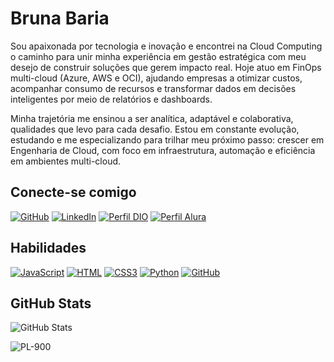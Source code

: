 # Bruna Baria
Sou apaixonada por tecnologia e inovação e encontrei na Cloud Computing o caminho para unir minha experiência em gestão estratégica com meu desejo de construir soluções que gerem impacto real. Hoje atuo em FinOps multi-cloud (Azure, AWS e OCI), ajudando empresas a otimizar custos, acompanhar consumo de recursos e transformar dados em decisões inteligentes por meio de relatórios e dashboards.

Minha trajetória me ensinou a ser analítica, adaptável e colaborativa, qualidades que levo para cada desafio. Estou em constante evolução, estudando e me especializando para trilhar meu próximo passo: crescer em Engenharia de Cloud, com foco em infraestrutura, automação e eficiência em ambientes multi-cloud.

## Conecte-se comigo
[![GitHub](https://img.shields.io/badge/GitHub-000?style=for-the-badge&logo=github&logoColor=fff)](https://https://github.com/BrunaBaria)
[![LinkedIn](https://img.shields.io/badge/LinkedIn-000?style=for-the-badge&logo=linkedin&logoColor=0E76A8)]((https://www.linkedin.com/in/bruna-baria/))
[![Perfil DIO](https://img.shields.io/badge/-Meu%20Perfil%20na%20DIO-000?style=for-the-badge)](https://web.dio.me/users/brumorimitsu/)
[![Perfil Alura](https://img.shields.io/badge/-Meu%20Perfil%20na%20alura-000?style=for-the-badge)](https://cursos.alura.com.br/user/bruna290790)


## Habilidades

[![JavaScript](https://img.shields.io/badge/javascript-000?style=for-the-badge&logo=javascript&logoColor)](https://docs.github.com/)
[![HTML](https://img.shields.io/badge/html5-000?style=for-the-badge&logo=html5&logoColor)](https://docs.github.com/)
[![CSS3](https://img.shields.io/badge/CSS3-000?style=for-the-badge&logo=CSS3&logoColor)](https://docs.github.com/)
[![Python](https://img.shields.io/badge/Python-000?style=for-the-badge&logo=Python&logoColor)](https://docs.github.com/)
[![GitHub](https://img.shields.io/badge/GitHub-000?style=for-the-badge&logo=github&logoColor)](https://docs.github.com/)

## GitHub Stats
![GitHub Stats](https://github-readme-stats.vercel.app/api?username=brunabaria&theme=transparent&bg_color=000&border_color=30A3dc&show_icons=true&icon_color=30A3DC&title_color=E94D5F&text_color=fff&hide_title=true&hide=stars)


![PL-900](https://learn.microsoft.com/api/credentials/share/pt-br/BrunaBaria/96654554DD4DC5F4?sharingId=3C12B5436FE80622)
